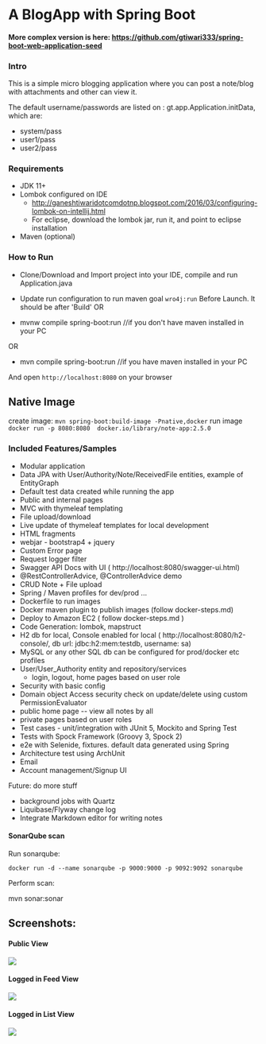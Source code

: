 # A BlogApp with Spring Boot

#### More complex version is here: https://github.com/gtiwari333/spring-boot-web-application-seed


### Intro
This is a simple micro blogging application where you can post a note/blog with attachments and other can view it.

The default username/passwords are listed on : gt.app.Application.initData, which are:

- system/pass
- user1/pass
- user2/pass

### Requirements
- JDK 11+
- Lombok configured on IDE
    - http://ganeshtiwaridotcomdotnp.blogspot.com/2016/03/configuring-lombok-on-intellij.html
    - For eclipse, download the lombok jar, run it, and point to eclipse installation
- Maven (optional)

### How to Run
- Clone/Download and Import project into your IDE, compile and run Application.java 
- Update run configuration to run maven goal `wro4j:run` Before Launch. It should be after 'Build' 
OR

- mvnw compile spring-boot:run   //if you don't have maven installed in your PC

OR

- mvn compile spring-boot:run //if you have maven  installed in your PC

And open   `http://localhost:8080` on your browser

## Native Image
    
create image: `mvn spring-boot:build-image -Pnative,docker`
run image `docker run -p 8080:8080  docker.io/library/note-app:2.5.0`



### Included Features/Samples
- Modular application
- Data JPA with User/Authority/Note/ReceivedFile entities, example of EntityGraph
- Default test data created while running the app
- Public and internal pages
- MVC with thymeleaf templating
- File upload/download
- Live update of thymeleaf templates for local development
- HTML fragments
- webjar - bootstrap4 + jquery
- Custom Error page
- Request logger filter
- Swagger API Docs with UI  ( http://localhost:8080/swagger-ui.html)
- @RestControllerAdvice, @ControllerAdvice demo
- CRUD Note + File upload
- Spring / Maven profiles for dev/prod ...
- Dockerfile to run images
- Docker maven plugin to publish images (follow docker-steps.md)
- Deploy to Amazon EC2 ( follow docker-steps.md )
- Code Generation: lombok,  mapstruct 
- H2 db for local, Console enabled for local ( http://localhost:8080/h2-console/, db url: jdbc:h2:mem:testdb, username: sa)
- MySQL or any other SQL db can be configured for prod/docker etc profiles
- User/User_Authority entity and repository/services
    - login, logout, home pages based on user role
- Security with basic config
- Domain object Access security check on update/delete using custom PermissionEvaluator
- public home page -- view all notes by all 
- private pages based on user roles
- Test cases - unit/integration with JUnit 5, Mockito and Spring Test
- Tests with Spock Framework (Groovy 3, Spock 2)
- e2e with Selenide, fixtures. default data generated using Spring
- Architecture test using ArchUnit
- Email
- Account management/Signup UI


Future: do more stuff
- background jobs with Quartz
- Liquibase/Flyway change log
- Integrate Markdown editor for writing notes

#### SonarQube scan

Run sonarqube:

`docker run -d --name sonarqube -p 9000:9000 -p 9092:9092 sonarqube`

Perform scan:

mvn sonar:sonar


## Screenshots:

#### Public View
![](screenshots/public-view.png)

#### Logged in Feed View
![](screenshots/logged-in-feed-view.png)

#### Logged in List View
![](screenshots/logged-in-note-list-view.png)


